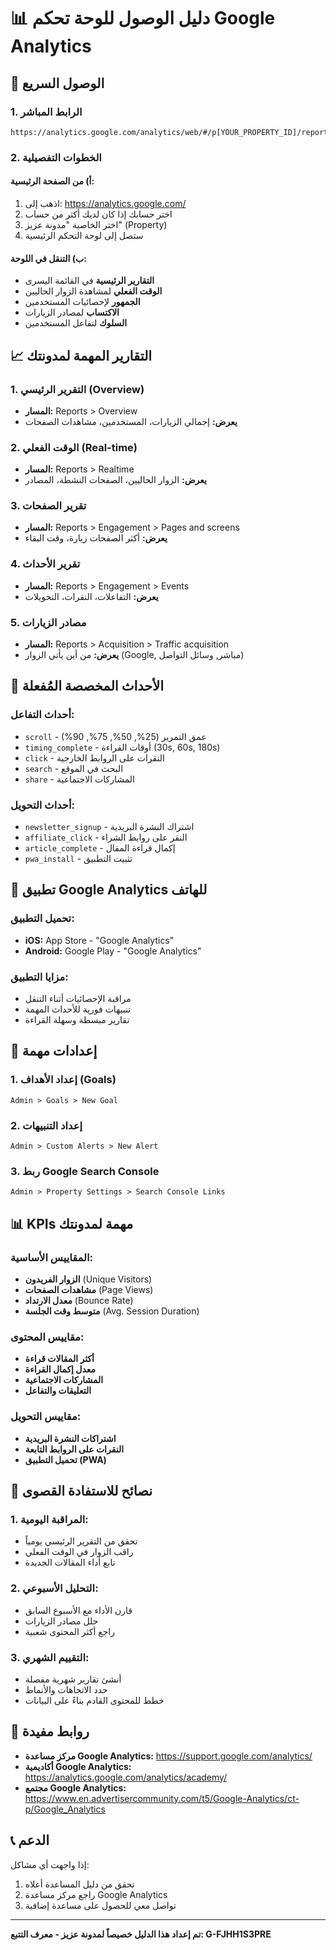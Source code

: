 # 📊 دليل الوصول للوحة تحكم Google Analytics

## 🚀 الوصول السريع

### 1. الرابط المباشر
```
https://analytics.google.com/analytics/web/#/p[YOUR_PROPERTY_ID]/reports/dashboard
```

### 2. الخطوات التفصيلية

#### أ) من الصفحة الرئيسية:
1. اذهب إلى: https://analytics.google.com/
2. اختر حسابك إذا كان لديك أكثر من حساب
3. اختر الخاصية "مدونة عزيز" (Property)
4. ستصل إلى لوحة التحكم الرئيسية

#### ب) التنقل في اللوحة:
- **التقارير الرئيسية** في القائمة اليسرى
- **الوقت الفعلي** لمشاهدة الزوار الحاليين
- **الجمهور** لإحصائيات المستخدمين
- **الاكتساب** لمصادر الزيارات
- **السلوك** لتفاعل المستخدمين

## 📈 التقارير المهمة لمدونتك

### 1. التقرير الرئيسي (Overview)
- **المسار:** Reports > Overview
- **يعرض:** إجمالي الزيارات، المستخدمين، مشاهدات الصفحات

### 2. الوقت الفعلي (Real-time)
- **المسار:** Reports > Realtime
- **يعرض:** الزوار الحاليين، الصفحات النشطة، المصادر

### 3. تقرير الصفحات
- **المسار:** Reports > Engagement > Pages and screens
- **يعرض:** أكثر الصفحات زيارة، وقت البقاء

### 4. تقرير الأحداث
- **المسار:** Reports > Engagement > Events
- **يعرض:** التفاعلات، النقرات، التحويلات

### 5. مصادر الزيارات
- **المسار:** Reports > Acquisition > Traffic acquisition
- **يعرض:** من أين يأتي الزوار (Google, مباشر, وسائل التواصل)

## 🎯 الأحداث المخصصة المُفعلة

### أحداث التفاعل:
- `scroll` - عمق التمرير (25%, 50%, 75%, 90%)
- `timing_complete` - أوقات القراءة (30s, 60s, 180s)
- `click` - النقرات على الروابط الخارجية
- `search` - البحث في الموقع
- `share` - المشاركات الاجتماعية

### أحداث التحويل:
- `newsletter_signup` - اشتراك النشرة البريدية
- `affiliate_click` - النقر على روابط الشراء
- `article_complete` - إكمال قراءة المقال
- `pwa_install` - تثبيت التطبيق

## 📱 تطبيق Google Analytics للهاتف

### تحميل التطبيق:
- **iOS:** App Store - "Google Analytics"
- **Android:** Google Play - "Google Analytics"

### مزايا التطبيق:
- مراقبة الإحصائيات أثناء التنقل
- تنبيهات فورية للأحداث المهمة
- تقارير مبسطة وسهلة القراءة

## 🔧 إعدادات مهمة

### 1. إعداد الأهداف (Goals)
```
Admin > Goals > New Goal
```

### 2. إعداد التنبيهات
```
Admin > Custom Alerts > New Alert
```

### 3. ربط Google Search Console
```
Admin > Property Settings > Search Console Links
```

## 📊 KPIs مهمة لمدونتك

### المقاييس الأساسية:
- **الزوار الفريدون** (Unique Visitors)
- **مشاهدات الصفحات** (Page Views)
- **معدل الارتداد** (Bounce Rate)
- **متوسط وقت الجلسة** (Avg. Session Duration)

### مقاييس المحتوى:
- **أكثر المقالات قراءة**
- **معدل إكمال القراءة**
- **المشاركات الاجتماعية**
- **التعليقات والتفاعل**

### مقاييس التحويل:
- **اشتراكات النشرة البريدية**
- **النقرات على الروابط التابعة**
- **تحميل التطبيق (PWA)**

## 🎯 نصائح للاستفادة القصوى

### 1. المراقبة اليومية:
- تحقق من التقرير الرئيسي يومياً
- راقب الزوار في الوقت الفعلي
- تابع أداء المقالات الجديدة

### 2. التحليل الأسبوعي:
- قارن الأداء مع الأسبوع السابق
- حلل مصادر الزيارات
- راجع أكثر المحتوى شعبية

### 3. التقييم الشهري:
- أنشئ تقارير شهرية مفصلة
- حدد الاتجاهات والأنماط
- خطط للمحتوى القادم بناءً على البيانات

## 🔗 روابط مفيدة

- **مركز مساعدة Google Analytics:** https://support.google.com/analytics/
- **أكاديمية Google Analytics:** https://analytics.google.com/analytics/academy/
- **مجتمع Google Analytics:** https://www.en.advertisercommunity.com/t5/Google-Analytics/ct-p/Google_Analytics

## 📞 الدعم

إذا واجهت أي مشاكل:
1. تحقق من دليل المساعدة أعلاه
2. راجع مركز مساعدة Google Analytics
3. تواصل معي للحصول على مساعدة إضافية

---

**تم إعداد هذا الدليل خصيصاً لمدونة عزيز - معرف التتبع: G-FJHH1S3PRE**